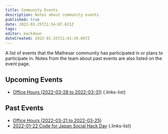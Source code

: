 ```yaml
---
title: Community Events
description: Notes about community events
published: true
date: 2022-03-25T21:54:07.621Z
tags: 
editor: markdown
dateCreated: 2022-01-25T21:41:39.097Z
---
```


A list of events that the Mathesar community has participated in or plans to participate in. Notes from the team about past events are also listed on the event page.

## Upcoming Events
- [Office Hours (2022-03-28 to 2022-03-31)](/en/community/events/2022-03-28-to-2022-03-31)
{.links-list}

## Past Events
- [Office Hours (2022-03-21 to 2022-03-25)](/en/community/events/2022-03-21-to-2022-03-25)
- [2022-01-22 Code for Japan Social Hack Day](/en/community/events/2022-01-22)
{.links-list}


